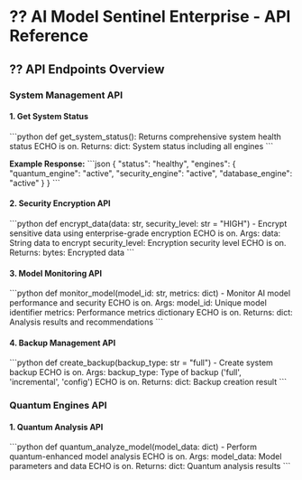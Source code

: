 # ?? AI Model Sentinel Enterprise - API Reference 
 
## ?? API Endpoints Overview 
 
### System Management API 
 
#### 1. Get System Status 
\`\`\`python 
def get_system_status(): 
    Returns comprehensive system health status 
ECHO is on.
    Returns: 
        dict: System status including all engines 
\`\`\` 
 
**Example Response:** 
\`\`\`json 
{ 
    "status": "healthy", 
    "engines": { 
        "quantum_engine": "active", 
        "security_engine": "active", 
        "database_engine": "active" 
    } 
} 
\`\`\` 
 
#### 2. Security Encryption API 
\`\`\`python 
def encrypt_data(data: str, security_level: str = "HIGH") -
    Encrypt sensitive data using enterprise-grade encryption 
ECHO is on.
    Args: 
        data: String data to encrypt 
        security_level: Encryption security level 
ECHO is on.
    Returns: 
        bytes: Encrypted data 
\`\`\` 
 
#### 3. Model Monitoring API 
\`\`\`python 
def monitor_model(model_id: str, metrics: dict) -
    Monitor AI model performance and security 
ECHO is on.
    Args: 
        model_id: Unique model identifier 
        metrics: Performance metrics dictionary 
ECHO is on.
    Returns: 
        dict: Analysis results and recommendations 
\`\`\` 
 
#### 4. Backup Management API 
\`\`\`python 
def create_backup(backup_type: str = "full") -
    Create system backup 
ECHO is on.
    Args: 
        backup_type: Type of backup ('full', 'incremental', 'config') 
ECHO is on.
    Returns: 
        dict: Backup creation result 
\`\`\` 
 
### Quantum Engines API 
 
#### 1. Quantum Analysis API 
\`\`\`python 
def quantum_analyze_model(model_data: dict) -
    Perform quantum-enhanced model analysis 
ECHO is on.
    Args: 
        model_data: Model parameters and data 
ECHO is on.
    Returns: 
        dict: Quantum analysis results 
\`\`\` 
